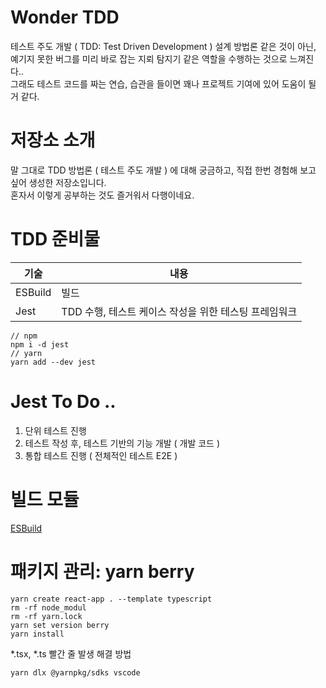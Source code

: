 # Wonder TDD
테스트 주도 개발 ( TDD: Test Driven Development )
설계 방법론 같은 것이 아닌, 예기지 못한 버그를 미리 바로 잡는 지뢰 탐지기 같은 역할을 수행하는 것으로 느껴진다..  
그래도 테스트 코드를 짜는 연습, 습관을 들이면 꽤나 프로젝트 기여에 있어 도움이 될 거 같다.

# 저장소 소개
말 그대로 TDD 방법론 ( 테스트 주도 개발 ) 에 대해 궁금하고, 직접 한번 경험해 보고 싶어 생성한 저장소입니다.  
혼자서 이렇게 공부하는 것도 즐거워서 다행이네요.

# TDD 준비물
|기술|내용|
|---|---|
|ESBuild|빌드|
|Jest|TDD 수행, 테스트 케이스 작성을 위한 테스팅 프레임워크|
```
// npm
npm i -d jest
// yarn
yarn add --dev jest
```

# Jest To Do ..
1. 단위 테스트 진행
2. 테스트 작성 후, 테스트 기반의 기능 개발 ( 개발 코드 )
3. 통합 테스트 진행 ( 전체적인 테스트 E2E )

# 빌드 모듈
<a href="https://esbuild.github.io/" target="_blank">ESBuild</a>

# 패키지 관리: yarn berry
```
yarn create react-app . --template typescript
rm -rf node_modul
rm -rf yarn.lock
yarn set version berry
yarn install
```

*.tsx, *.ts 빨간 줄 발생 해결 방법
```
yarn dlx @yarnpkg/sdks vscode
```
